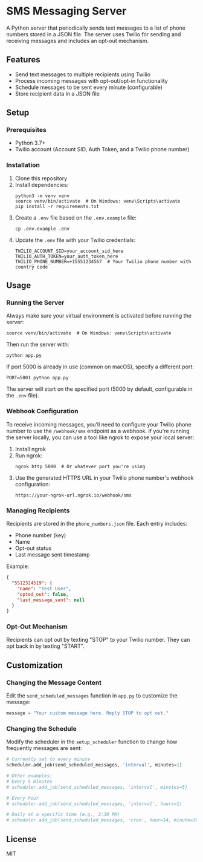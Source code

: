 # SMS Messaging Server

A Python server that periodically sends text messages to a list of phone numbers stored in a JSON file. The server uses Twilio for sending and receiving messages and includes an opt-out mechanism.

## Features

- Send text messages to multiple recipients using Twilio
- Process incoming messages with opt-out/opt-in functionality
- Schedule messages to be sent every minute (configurable)
- Store recipient data in a JSON file

## Setup

### Prerequisites

- Python 3.7+
- Twilio account (Account SID, Auth Token, and a Twilio phone number)

### Installation

1. Clone this repository
2. Install dependencies:
   ```
   python3 -m venv venv
   source venv/bin/activate  # On Windows: venv\Scripts\activate
   pip install -r requirements.txt
   ```
3. Create a `.env` file based on the `.env.example` file:
   ```
   cp .env.example .env
   ```
4. Update the `.env` file with your Twilio credentials:
   ```
   TWILIO_ACCOUNT_SID=your_account_sid_here
   TWILIO_AUTH_TOKEN=your_auth_token_here
   TWILIO_PHONE_NUMBER=+15551234567  # Your Twilio phone number with country code
   ```

## Usage

### Running the Server

Always make sure your virtual environment is activated before running the server:

```
source venv/bin/activate  # On Windows: venv\Scripts\activate
```

Then run the server with:

```
python app.py
```

If port 5000 is already in use (common on macOS), specify a different port:

```
PORT=5001 python app.py
```

The server will start on the specified port (5000 by default, configurable in the `.env` file).

### Webhook Configuration

To receive incoming messages, you'll need to configure your Twilio phone number to use the `/webhook/sms` endpoint as a webhook. If you're running the server locally, you can use a tool like ngrok to expose your local server:

1. Install ngrok
2. Run ngrok:
   ```
   ngrok http 5000  # Or whatever port you're using
   ```
3. Use the generated HTTPS URL in your Twilio phone number's webhook configuration:
   ```
   https://your-ngrok-url.ngrok.io/webhook/sms
   ```

### Managing Recipients

Recipients are stored in the `phone_numbers.json` file. Each entry includes:

- Phone number (key)
- Name
- Opt-out status
- Last message sent timestamp

Example:

```json
{
  "5512324519": {
    "name": "Test User",
    "opted_out": false,
    "last_message_sent": null
  }
}
```

### Opt-Out Mechanism

Recipients can opt out by texting "STOP" to your Twilio number. They can opt back in by texting "START".

## Customization

### Changing the Message Content

Edit the `send_scheduled_messages` function in `app.py` to customize the message:

```python
message = "Your custom message here. Reply STOP to opt out."
```

### Changing the Schedule

Modify the scheduler in the `setup_scheduler` function to change how frequently messages are sent:

```python
# Currently set to every minute
scheduler.add_job(send_scheduled_messages, 'interval', minutes=1)

# Other examples:
# Every 5 minutes
# scheduler.add_job(send_scheduled_messages, 'interval', minutes=5)

# Every hour
# scheduler.add_job(send_scheduled_messages, 'interval', hours=1)

# Daily at a specific time (e.g., 2:30 PM)
# scheduler.add_job(send_scheduled_messages, 'cron', hour=14, minute=30)
```

## License

MIT
